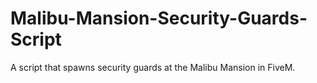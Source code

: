 # Malibu-Mansion-Security-Guards-Script
A script that spawns security guards at the Malibu Mansion in FiveM.

